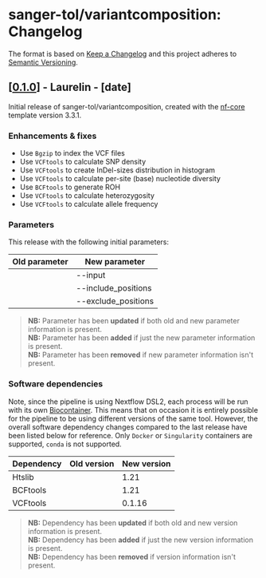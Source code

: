 # sanger-tol/variantcomposition: Changelog

The format is based on [Keep a Changelog](https://keepachangelog.com/en/1.0.0/)
and this project adheres to [Semantic Versioning](https://semver.org/spec/v2.0.0.html).

## [[0.1.0](https://github.com/sanger-tol/variantcomposition/releases/tag/0.1.0)] - Laurelin - [date]

<!-- Can we use plants' name in Tolkein's world to name the releases? :)
Laurelin was one of the two trees of Valinor, the other being Telperion.
These trees, a gold tree and a silver tree respectively, brought light to the lands before the creation of the Sun and Moon.
-->

Initial release of sanger-tol/variantcomposition, created with the [nf-core](https://nf-co.re/) template version 3.3.1.

### Enhancements & fixes

- Use `Bgzip` to index the VCF files
- Use `VCFtools` to calculate SNP density
- Use `VCFtools` to create InDel-sizes distribution in histogram
- Use `VCFtools` to calculate per-site (base) nucleotide diversity
- Use `BCFtools` to generate ROH
- Use `VCFtools` to calculate heterozygosity
- Use `VCFtools` to calculate allele frequency

### Parameters

This release with the following initial parameters:

| Old parameter | New parameter       |
| ------------- | ------------------- |
|               | --input             |
|               | --include_positions |
|               | --exclude_positions |

> **NB:** Parameter has been **updated** if both old and new parameter information is present. </br> **NB:** Parameter has been **added** if just the new parameter information is present. </br> **NB:** Parameter has been **removed** if new parameter information isn't present.

### Software dependencies

Note, since the pipeline is using Nextflow DSL2, each process will be run with its own [Biocontainer](https://biocontainers.pro/#/registry). This means that on occasion it is entirely possible for the pipeline to be using different versions of the same tool. However, the overall software dependency changes compared to the last release have been listed below for reference. Only `Docker` or `Singularity` containers are supported, `conda` is not supported.

| Dependency | Old version | New version |
| ---------- | ----------- | ----------- |
| Htslib     |             | 1.21        |
| BCFtools   |             | 1.21        |
| VCFtools   |             | 0.1.16      |

<!-- Bgzip and BCFtools are part of SAMtools -->

> **NB:** Dependency has been **updated** if both old and new version information is present. </br> **NB:** Dependency has been **added** if just the new version information is present. </br> **NB:** Dependency has been **removed** if version information isn't present.
